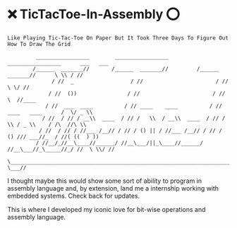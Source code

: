 # :x: TicTacToe-In-Assembly ⭕

`Like Playing Tic-Tac-Toe On Paper But It Took Three Days To Figure Out How To Draw The Grid`

             _________________        _________________          _________________      ___   ___
            /______  _______//       /______  _______//         /______  _______//      \ \\ / //
                  / //  _                  / //                       / //               \ \/ //
                 / //  ())                / //                       / //                 \  //____
                / //  ___  ____          / // ____    ____          / // ____   ____      /  \/ _ \\
               / //  / // / __\\  ____  / // /   \\  / __\\  ____  / // /   \\ / _ \\    / /\  //\ \\
              / //  / // / //___ /__// / // / () || / //___ /__// / // / () /// ___//_  / //( ((  ) ))
             / //__/_//__\____//______/ //__\___/||_\____//______/ //__\___//_\_____//_/ //  \ \\/ //
             \__________________________________________________________________________//    \___//


I thought maybe this would show some sort of ability to program in assembly language and, by extension, land me a internship working with embedded systems. Check back for updates.

This is where I developed my iconic love for bit-wise operations and assembly language.
